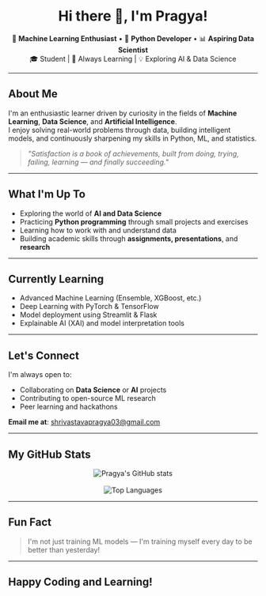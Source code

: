 <h1 align="center">Hi there 👋, I'm Pragya!</h1>

<p align="center">
  🚀 <strong>Machine Learning Enthusiast</strong> • 🐍 <strong>Python Developer</strong> • 📊 <strong>Aspiring Data Scientist</strong><br>
  🎓 Student | 🌱 Always Learning | 💡 Exploring AI & Data Science
</p>

---

## About Me

I'm an enthusiastic learner driven by curiosity in the fields of **Machine Learning**, **Data Science**, and **Artificial Intelligence**.  
I enjoy solving real-world problems through data, building intelligent models, and continuously sharpening my skills in Python, ML, and statistics.

> _"Satisfaction is a book of achievements, built from doing, trying, failing, learning — and finally succeeding."_

---

## What I'm Up To

- Exploring the world of **AI and Data Science**
- Practicing **Python programming** through small projects and exercises
- Learning how to work with and understand data
- Building academic skills through **assignments, presentations**, and **research**

---

## Currently Learning

- Advanced Machine Learning (Ensemble, XGBoost, etc.)
- Deep Learning with PyTorch & TensorFlow
- Model deployment using Streamlit & Flask
- Explainable AI (XAI) and model interpretation tools

---

## Let's Connect

I'm always open to:
- Collaborating on **Data Science** or **AI** projects
- Contributing to open-source ML research
- Peer learning and hackathons

**Email me at**: [shrivastavapragya03@gmail.com](mailto:shrivastavapragya03@gmail.com)

---

## My GitHub Stats

<p align="center">
  <img src="https://github-readme-stats.vercel.app/api?username=pragya&show_icons=true&theme=radical" alt="Pragya's GitHub stats" />
  <br><br>
  <img src="https://github-readme-stats.vercel.app/api/top-langs/?username=pragya&layout=compact&theme=radical" alt="Top Languages" />
</p>

---

## Fun Fact

> I'm not just training ML models — I'm training myself every day to be better than yesterday! 

---

## Happy Coding and Learning!
